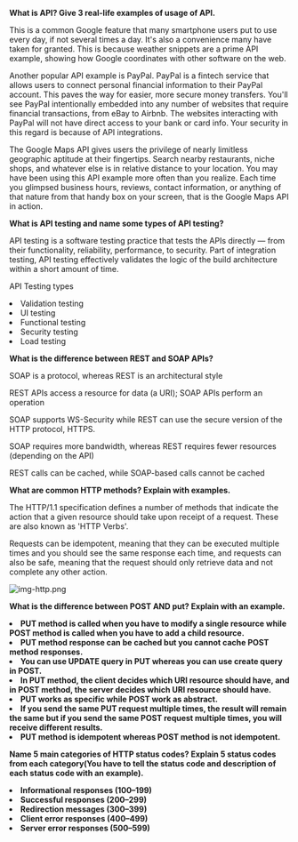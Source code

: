 <b>  What is API? Give 3 real-life examples of usage of API. </b>

<p>This is a common Google feature that many smartphone users put to use every day, if not several times a day. It's also a convenience many have taken for granted. This is because weather snippets are a prime API example, showing how Google coordinates with other software on the web.</p>

<p>Another popular API example is PayPal. PayPal is a fintech service that allows users to connect personal financial information to their PayPal account. This paves the way for easier, more secure money transfers. You'll see PayPal intentionally embedded into any number of websites that require financial transactions, from eBay to Airbnb. The websites interacting with PayPal will not have direct access to your bank or card info. Your security in this regard is because of API integrations.</p>

<p>The Google Maps API gives users the privilege of nearly limitless geographic aptitude at their fingertips. Search nearby restaurants, niche shops, and whatever else is in relative distance to your location. You may have been using this API example more often than you realize. Each time you glimpsed business hours, reviews, contact information, or anything of that nature from that handy box on your screen, that is the Google Maps API in action.</p>

<b>What is API testing and name some types of API testing?</b>

<p>API testing is a software testing practice that tests the APIs directly — from their functionality, reliability, performance, to security. Part of integration testing, API testing effectively validates the logic of the build architecture within a short amount of time.</p>

<p> API Testing types<p>
<li> Validation testing </li>
<li> UI testing </li>
<li> Functional testing </li>
<li> Security testing </li>
<li> Load testing </li>

<b> What is the difference between REST and SOAP APIs? </b>

<p> SOAP is a protocol, whereas REST is an architectural style </p>
<p> REST APIs access a resource for data (a URI); SOAP APIs perform an operation </p>
<p> SOAP supports WS-Security while REST can use the secure version of the HTTP protocol, HTTPS. </p>
<p> SOAP requires more bandwidth, whereas REST requires fewer resources (depending on the API) </p>
<p> REST calls can be cached, while SOAP-based calls cannot be cached </p>

<b> What are common HTTP methods? Explain with examples. </b>

<p> The HTTP/1.1 specification defines a number of methods that indicate the action that a given resource should take upon receipt of a request. These are also known as 'HTTP Verbs'. 

Requests can be idempotent, meaning that they can be executed multiple times and you should see the same response each time, and requests can also be safe, meaning that the request should only retrieve data and not complete any other action.</p>

![img-http.png](img.png)


<b> What is the difference between POST AND put? Explain with an example. <b> 

<li> PUT method is called when you have to modify a single resource while POST method is called when you have to add a child resource.</li>
<li> PUT method response can be cached but you cannot cache POST method responses.</li>
<li> You can use UPDATE query in PUT whereas you can use create query in POST.</li>
<li> In PUT method, the client decides which URI resource should have, and in POST method, the server decides which URI resource should have.</li>
<li> PUT works as specific while POST work as abstract.</li>
<li> If you send the same PUT request multiple times, the result will remain the same but if you send the same POST request multiple times, you will receive different results.</li>
<li> PUT method is idempotent whereas POST method is not idempotent.</li>


<b> Name 5 main categories of HTTP status codes? Explain 5 status codes from each category(You have to tell the status code and description of each status code with an example). </b>

<li> Informational responses (100–199)</li>
<li> Successful responses (200–299)</li>
<li> Redirection messages (300–399)</li>
<li> Client error responses (400–499)</li>
<li> Server error responses (500–599)</li>